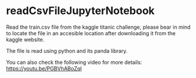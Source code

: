 # readCsvFileJupyterNotebook

Read the train.csv file from the kaggle titanic challenge, please bear in mind to locate the file in an accesible location after downloading it from the kaggle website.

The file is read using python and its panda library.

You can also check the following video for more details:
https://youtu.be/PGBVhABoZqI
